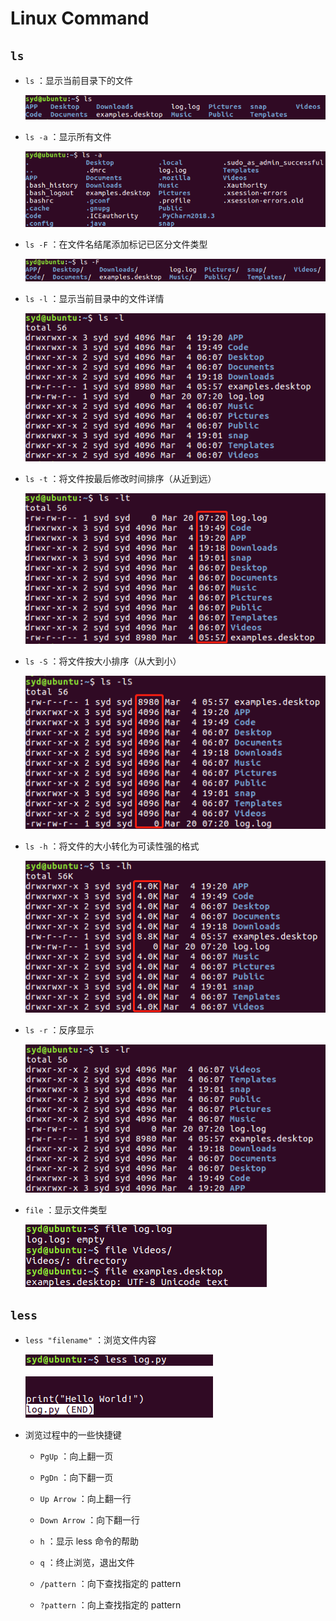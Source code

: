 # Linux Command

## `ls`
* `ls` ：显示当前目录下的文件

    ![](Assets/Images/2019-03-20-23-11-22.png)

* `ls -a` ：显示所有文件

    ![](Assets/Images/2019-03-20-23-11-54.png)

* `ls -F` ：在文件名结尾添加标记已区分文件类型

    ![](Assets/Images/2019-03-20-23-12-36.png)

* `ls -l` ：显示当前目录中的文件详情

    ![](Assets/Images/2019-03-20-23-13-40.png)

* `ls -t` ：将文件按最后修改时间排序（从近到远）

    ![](Assets/Images/2019-03-20-23-15-38.png)

* `ls -S` ：将文件按大小排序（从大到小）

    ![](Assets/Images/2019-03-20-23-16-33.png)

* `ls -h` ：将文件的大小转化为可读性强的格式

    ![](Assets/Images/2019-03-20-23-17-27.png)

* `ls -r` ：反序显示

    ![](Assets/Images/2019-03-22-21-45-40.png)

* `file` ：显示文件类型

    ![](Assets/Images/2019-03-22-21-48-49.png)
    

## `less`

* `less "filename"` ：浏览文件内容

    ![](Assets/Images/2019-03-23-22-53-50.png)

    ![](Assets/Images/2019-03-23-22-55-06.png)

* 浏览过程中的一些快捷键

    * `PgUp` ：向上翻一页

    * `PgDn` ：向下翻一页

    * `Up Arrow` ：向上翻一行

    * `Down Arrow` ：向下翻一行

    * `h` ：显示 less 命令的帮助

    * `q` ：终止浏览，退出文件

    * `/pattern` ：向下查找指定的 pattern

    * `?pattern` ：向上查找指定的 pattern